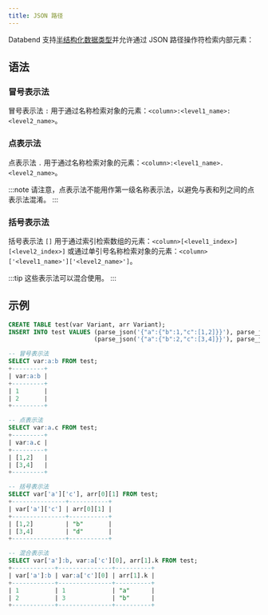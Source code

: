 ```yaml
---
title: JSON 路径
---
```


Databend 支持[半结构化数据类型](../../00-sql-reference/10-data-types/43-data-type-variant.md)并允许通过 JSON 路径操作符检索内部元素：

## 语法

### 冒号表示法

冒号表示法 `:` 用于通过名称检索对象的元素：`<column>:<level1_name>:<level2_name>`。

### 点表示法

点表示法 `.` 用于通过名称检索对象的元素：`<column>:<level1_name>.<level2_name>`。

:::note
请注意，点表示法不能用作第一级名称表示法，以避免与表和列之间的点表示法混淆。
:::

### 括号表示法

括号表示法 `[]` 用于通过索引检索数组的元素：`<column>[<level1_index>][<level2_index>]` 或通过单引号名称检索对象的元素：`<column>['<level1_name>']['<level2_name>']`。

:::tip
这些表示法可以混合使用。
:::

## 示例

```sql
CREATE TABLE test(var Variant, arr Variant);
INSERT INTO test VALUES (parse_json('{"a":{"b":1,"c":[1,2]}}'), parse_json('[["a","b"],{"k":"a"}]')),
                        (parse_json('{"a":{"b":2,"c":[3,4]}}'), parse_json('[["c","d"],{"k":"b"}]'));

-- 冒号表示法
SELECT var:a:b FROM test;
+---------+
| var:a:b |
+---------+
| 1       |
| 2       |
+---------+

-- 点表示法
SELECT var:a.c FROM test;
+---------+
| var:a.c |
+---------+
| [1,2]   |
| [3,4]   |
+---------+

-- 括号表示法
SELECT var['a']['c'], arr[0][1] FROM test;
+---------------+-----------+
| var['a']['c'] | arr[0][1] |
+---------------+-----------+
| [1,2]         | "b"       |
| [3,4]         | "d"       |
+---------------+-----------+

-- 混合表示法
SELECT var['a']:b, var:a['c'][0], arr[1].k FROM test;
+------------+---------------+----------+
| var['a']:b | var:a['c'][0] | arr[1].k |
+------------+---------------+----------+
| 1          | 1             | "a"      |
| 2          | 3             | "b"      |
+------------+---------------+----------+
```
